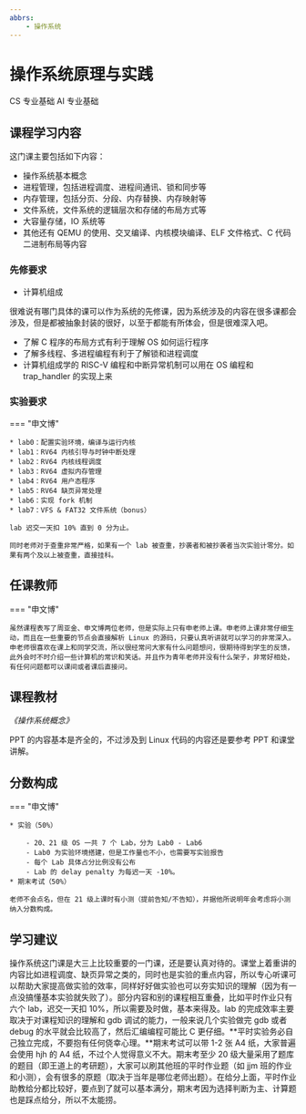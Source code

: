 ```yaml
---
abbrs:
    - 操作系统
---
```


# 操作系统原理与实践
<div class="badges">
<span class="badge cs-badge">CS 专业基础</span>
<span class="badge ai-badge">AI 专业基础</span>
</div>

## 课程学习内容

这门课主要包括如下内容：

* 操作系统基本概念
* 进程管理，包括进程调度、进程间通讯、锁和同步等
* 内存管理，包括分页、分段、内存替换、内存映射等
* 文件系统，文件系统的逻辑层次和存储的布局方式等
* 大容量存储，IO 系统等
* 其他还有 QEMU 的使用、交叉编译、内核模块编译、ELF 文件格式、C 代码二进制布局等内容

### 先修要求

* 计算机组成

很难说有哪门具体的课可以作为系统的先修课，因为系统涉及的内容在很多课都会涉及，但是都被抽象封装的很好，以至于都能有所体会，但是很难深入吧。

- 了解 C 程序的布局方式有利于理解 OS 如何运行程序
- 了解多线程、多进程编程有利于了解锁和进程调度
- 计算机组成学的 RISC-V 编程和中断异常机制可以用在 OS 编程和 trap_handler 的实现上来

### 实验要求

=== "申文博"

    * lab0：配置实验环境，编译与运行内核
    * lab1：RV64 内核引导与时钟中断处理
    * lab2：RV64 内核线程调度
    * lab3：RV64 虚拟内存管理
    * lab4：RV64 用户态程序
    * lab5：RV64 缺页异常处理
    * lab6：实现 fork 机制
    * lab7：VFS & FAT32 文件系统（bonus）

    lab 迟交一天扣 10% 直到 0 分为止。

    同时老师对于查重非常严格，如果有一个 lab 被查重，抄袭者和被抄袭者当次实验计零分。如果有两个及以上被查重，直接挂科。

## 任课教师

=== "申文博"

    虽然课程表写了周亚金、申文博两位老师，但是实际上只有申老师上课。申老师上课非常仔细生动，而且在一些重要的节点会直接解析 Linux 的源码，只要认真听讲就可以学习的非常深入。申老师很喜欢在课上和同学交流，所以很经常问大家有什么问题想问，很期待得到学生的反馈，此外会时不时介绍一些计算机的常识和笑话。并且作为青年老师并没有什么架子，非常好相处，有任何问题都可以课间或者课后直接问。

## 课程教材

*《操作系统概念》*

PPT 的内容基本是齐全的，不过涉及到 Linux 代码的内容还是要参考 PPT 和课堂讲解。

## 分数构成

=== "申文博"

    * 实验（50%）

        - 20、21 级 OS 一共 7 个 Lab，分为 Lab0 - Lab6
        - Lab0 为实验环境搭建，但是工作量也不小，也需要写实验报告
        - 每个 Lab 具体占分比例没有公布
        - Lab 的 delay penalty 为每迟一天 -10%。
    * 期末考试（50%）

    老师不会点名，但在 21 级上课时有小测（提前告知/不告知），并据他所说明年会考虑将小测纳入分数构成。

## 学习建议

操作系统这门课是大三上比较重要的一门课，还是要认真对待的。课堂上着重讲的内容比如进程调度、缺页异常之类的，同时也是实验的重点内容，所以专心听课可以帮助大家提高做实验的效率，同样好好做实验也可以夯实知识的理解（因为有一点没搞懂基本实验就失败了）。部分内容和别的课程相互重叠，比如平时作业只有六个 lab，迟交一天扣 10%，所以需要及时做，基本来得及。lab 的完成效率主要取决于对课程知识的理解和 gdb 调试的能力，一般来说几个实验做完 gdb 或者 debug 的水平就会比较高了，然后汇编编程可能比 C 更仔细。**平时实验务必自己独立完成，不要抱有任何侥幸心理。**期末考试可以带 1-2 张 A4 纸，大家普遍会使用 hjh 的 A4 纸，不过个人觉得意义不大。期末考至少 20 级大量采用了题库的题目（即王道上的考研题），大家可以刷其他班的平时作业题（如 jjm 班的作业和小测），会有很多的原题（取决于当年是哪位老师出题）。在给分上面，平时作业助教给分都比较好，要点到了就可以基本满分，期末考因为选择判断为主、计算题也是踩点给分，所以不太能捞。
